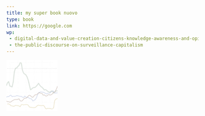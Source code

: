 ```yaml
---
title: my super book nuovo
type: book
link: https://google.com
wp:
 - digital-data-and-value-creation-citizens-knowledge-awareness-and-opinions
 - the-public-discourse-on-surveillance-capitalism
---
```


![{title}](./image.jpg)
